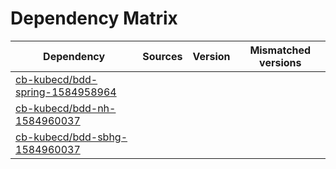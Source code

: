 # Dependency Matrix

Dependency | Sources | Version | Mismatched versions
---------- | ------- | ------- | -------------------
[cb-kubecd/bdd-spring-1584958964](https://github.com/cb-kubecd/bdd-spring-1584958964.git) |  | []() | 
[cb-kubecd/bdd-nh-1584960037](https://github.com/cb-kubecd/bdd-nh-1584960037.git) |  | []() | 
[cb-kubecd/bdd-sbhg-1584960037](https://github.com/cb-kubecd/bdd-sbhg-1584960037.git) |  | []() | 
